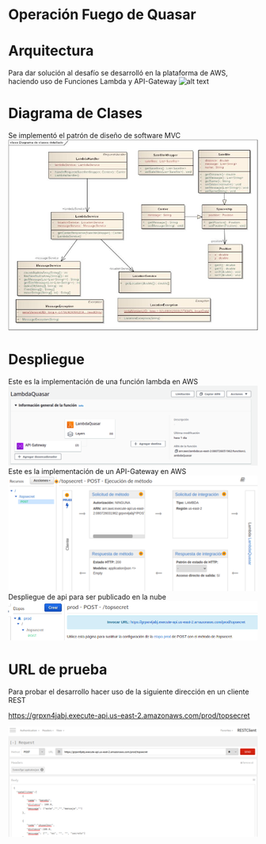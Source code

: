 # Operación Fuego de Quasar



# Arquitectura
Para dar solución al desafío se desarrolló en la plataforma de AWS, haciendo uso de Funciones Lambda y API-Gateway
![alt text](https://arnoldgalovics.com/wp-content/uploads/2021/03/api_gw_lambda_java11_aws_architecture.png)

# Diagrama de Clases
Se implementó el patrón de diseño de software MVC
![alt text](https://github.com/omarnl13/FuegoQuasar/blob/main/src/main/resources/DiagramaQuasar.jpg)

# Despliegue
Este es la implementación de una función lambda en AWS
![alt text](https://github.com/omarnl13/FuegoQuasar/blob/main/src/main/resources/Captura1.png)
Este es la implementación de un API-Gateway en AWS
![alt text](https://github.com/omarnl13/FuegoQuasar/blob/main/src/main/resources/Captura2.png)
Despliegue de api para ser publicado en la nube
![alt text](https://github.com/omarnl13/FuegoQuasar/blob/main/src/main/resources/Captura3.png)

# URL de prueba
Para probar el desarrollo hacer uso de la siguiente dirección en un cliente REST

https://grpxn4jabj.execute-api.us-east-2.amazonaws.com/prod/topsecret

![alt text](https://github.com/omarnl13/FuegoQuasar/blob/main/src/main/resources/Captura4.png)

